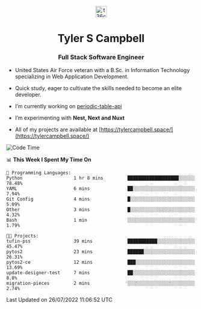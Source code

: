 <p align="center">
<a href="https://www.linkedin.com/in/t36campbell" target="blank"><img align="center" src="https://ik.imagekit.io/t36campbell/Portfolio/linkedin.png.original_m8bbGgPh6.png" alt="t36campbell" height="30" width="30" /></a>
</p>
<h1 align="center">Tyler S Campbell</h1>
<h3 align="center">Full Stack Software Engineer</h3>

* United States Air Force veteran with a B.Sc. in Information Technology specializing in Web Application Development. 

* Quick study, eager to cultivate the skills needed to become an elite developer.

* I’m currently working on [periodic-table-api](https://github.com/t36campbell/periodic-table-api)

* I’m experimenting with **Nest, Next and Nuxt**

* All of my projects are available at [https://tylercampbell.space/](https://tylercampbell.space/)

<!--START_SECTION:waka-->
![Code Time](http://img.shields.io/badge/Code%20Time-1%2C708%20hrs%2028%20mins-blue)

📊 **This Week I Spent My Time On** 

```text
💬 Programming Languages: 
Python                   1 hr 8 mins         ███████████████████░░░░░░   78.48% 
YAML                     6 mins              ██░░░░░░░░░░░░░░░░░░░░░░░   7.94% 
Git Config               4 mins              █░░░░░░░░░░░░░░░░░░░░░░░░   5.09% 
Other                    3 mins              █░░░░░░░░░░░░░░░░░░░░░░░░   4.32% 
Bash                     1 min               ░░░░░░░░░░░░░░░░░░░░░░░░░   1.79%

🐱‍💻 Projects: 
tufin-pss                39 mins             ███████████░░░░░░░░░░░░░░   45.47% 
pytos2                   23 mins             ██████░░░░░░░░░░░░░░░░░░░   26.31% 
pytos2-ce                12 mins             ███░░░░░░░░░░░░░░░░░░░░░░   13.69% 
update-designer-test     7 mins              ██░░░░░░░░░░░░░░░░░░░░░░░   8.8% 
migration-pieces         2 mins              ░░░░░░░░░░░░░░░░░░░░░░░░░   2.74%

```


 Last Updated on 26/07/2022 11:06:52 UTC
<!--END_SECTION:waka-->
